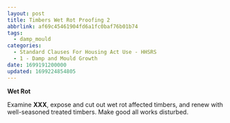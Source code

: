 ```yaml
---
layout: post
title: Timbers Wet Rot Proofing 2
abbrlink: af69c45461904fd6a1fc0baf76b01b74
tags:
  - damp_mould
categories:
  - Standard Clauses For Housing Act Use - HHSRS
  - 1 - Damp and Mould Growth
date: 1699191200000
updated: 1699224854805
---
```


**Wet Rot**

Examine **XXX**, expose and cut out wet rot affected timbers, and renew with well-seasoned treated timbers. Make good all works disturbed.
